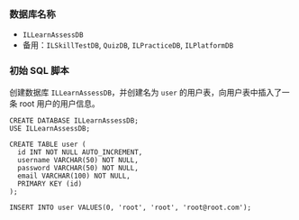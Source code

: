 ### 数据库名称
* `ILLearnAssessDB`
* 备用：`ILSkillTestDB`, `QuizDB`, `ILPracticeDB`, `ILPlatformDB`

### 初始 SQL 脚本
创建数据库 `ILLearnAssessDB`，并创建名为 `user` 的用户表，向用户表中插入了一条 root 用户的用户信息。
```mysql
CREATE DATABASE ILLearnAssessDB;
USE ILLearnAssessDB;

CREATE TABLE user (
  id INT NOT NULL AUTO_INCREMENT,
  username VARCHAR(50) NOT NULL,
  password VARCHAR(50) NOT NULL,
  email VARCHAR(100) NOT NULL,
  PRIMARY KEY (id)
);

INSERT INTO user VALUES(0, 'root', 'root', 'root@root.com');
```